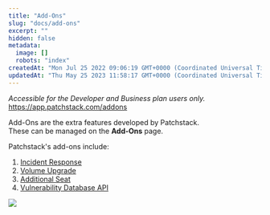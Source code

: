 ```yaml
---
title: "Add-Ons"
slug: "docs/add-ons"
excerpt: ""
hidden: false
metadata: 
  image: []
  robots: "index"
createdAt: "Mon Jul 25 2022 09:06:19 GMT+0000 (Coordinated Universal Time)"
updatedAt: "Thu May 25 2023 11:58:17 GMT+0000 (Coordinated Universal Time)"
---
```

_Accessible for the Developer and Business plan users only._  
<https://app.patchstack.com/addons>

Add-Ons are the extra features developed by Patchstack.  
These can be managed on the **Add-Ons** page.

Patchstack's add-ons include:

<ol>

<li><a href="https://docs.patchstack.com/docs/incident-response">Incident Response</a></li>
<li><a href="https://docs.patchstack.com/docs/volume-upgrade">Volume Upgrade</a></li>
<li><a href="https://docs.patchstack.com/docs/additional-seat">Additional Seat</a></li>
<li><a href="https://docs.patchstack.com/docs/vulnerability-database-api">Vulnerability Database API</a></li>

</ol>

![](@images/fe10500-small-Patchstack_Add-ons.png)
